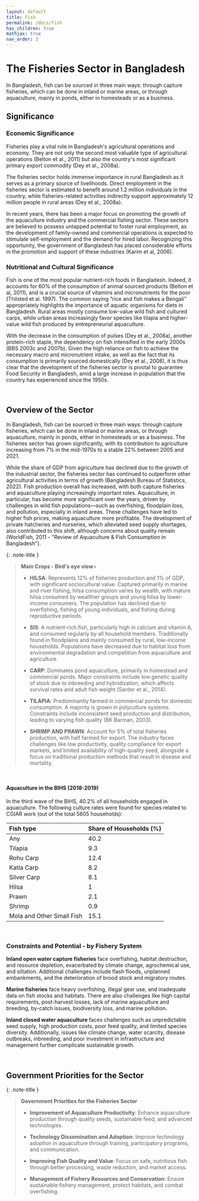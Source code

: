 ```yaml
---
layout: default
title: Fish 
permalink: /docs/fish
has_children: true
mathjax: true
nav_order: 3
---
```


# The Fisheries Sector in Bangladesh

In Bangladesh, fish can be sourced in three main ways: through capture fisheries, which can be done in inland or marine areas, or through aquaculture, mainly in ponds, either in homesteads or as a business.

## Significance

### Economic Significance

Fisheries play a vital role in Bangladesh's agricultural operations and economy. They are not only the second most valuable type of agricultural operations (Belton et al., 2011) but also the country's most significant primary export commodity (Dey et al., 2008a). <br> 

The fisheries sector holds immense importance in rural Bangladesh as it serves as a primary source of livelihoods. Direct employment in the fisheries sector is estimated to benefit around 1.2 million individuals in the country, while fisheries-related activities indirectly support approximately 12 million people in rural areas (Dey et al., 2008a). <br> 

In recent years, there has been a major focus on promoting the growth of the aquaculture industry and the commercial fishing sector. These sectors are believed to possess untapped potential to foster rural employment, as the development of family-owned and commercial operations is expected to stimulate self-employment and the demand for hired labor. Recognizing this opportunity, the government of Bangladesh has placed considerable efforts in the promotion and support of these industries (Karim et al, 2006). 

### Nutritional and Cultural Significance

Fish is one of the most popular nutrient-rich foods in Bangladesh. Indeed, it accounts for 60% of the consumption of animal sourced products (Belton et al, 2011), and is a crucial source of vitamins and micronutrients for the poor (Thilsted et al. 1997). The common saying “rice and fish makes a Bengali” appropriately highlights the importance of aquatic organisms for diets in Bangladesh. Rural areas mostly consume low-value wild fish and cultured carps, while urban areas increasingly favor species like tilapia and higher-value wild fish produced by entrepreneurial aquaculture.

With the decrease in the consumption of pulses (Dey et al., 2008a), another protein-rich staple, the dependency on fish intensified in the early 2000s (BBS 2003c and 2007b).
Given the high reliance on fish to achieve the necessary macro and micronutrient intake, as well as the fact that its consumption is primarily sourced domestically (Dey et al., 2008), it is thus clear that the development of the fisheries sector is pivotal to guarantee Food Security in Bangladesh, amid a large increase in population that the country has experienced since the 1950s. 



<br> 

## Overview of the Sector

In Bangladesh, fish can be sourced in three main ways: through capture fisheries, which can be done in inland or marine areas, or through aquaculture, mainly in ponds, either in homesteads or as a business. The fisheries sector has grown significantly, with its contribution to agriculture increasing from 7% in the mid-1970s to a stable 22% between 2005 and 2021. 

While the share of GDP from agriculture has declined due to the growth of the industrial sector, the fisheries sector has continued to outperform other agricultural activities in terms of growth (Bangladesh Bureau of Statistics, 2022). Fish production overall has increased, with both capture fisheries and aquaculture playing increasingly important roles. Aquaculture, in particular, has become more significant over the years, driven by challenges in wild fish populations—such as overfishing, floodplain loss, and pollution, especially in inland areas. These challenges have led to higher fish prices, making aquaculture more profitable. The development of private hatcheries and nurseries, which alleviated seed supply shortages, also contributed to this shift, although concerns about quality remain (WorldFish, 2011 - "Review of Aquaculture & Fish Consumption in Bangladesh").


{: .note-title }
> **Main Crops - Bird's eye view**>
>
> - **HILSA**: Represents 12% of fisheries production and 1% of GDP, with significant sociocultural value. Captured primarily in marine and river fishing, hilsa consumption varies by wealth, with mature hilsa consumed by wealthier groups and young hilsa by lower-income consumers. The population has declined due to overfishing, fishing of young individuals, and fishing during reproductive periods.
>
> - **SIS**: A nutrient-rich fish, particularly high in calcium and vitamin A, and consumed regularly by all household members. Traditionally found in floodplains and mainly consumed by rural, low-income households. Populations have decreased due to habitat loss from environmental degradation and competition from aquaculture and agriculture.
>
> - **CARP**: Dominates pond aquaculture, primarily in homestead and commercial ponds. Major constraints include low genetic quality of stock due to inbreeding and hybridization, which affects survival rates and adult fish weight (Sarder et al., 2014).
>
> - **TILAPIA**: Predominantly farmed in commercial ponds for domestic consumption. A majority is grown in polyculture systems. Constraints include inconsistent seed production and distribution, leading to varying fish quality (BK Barman, 2003).
>
> - **SHRIMP AND PRAWN**: Account for 5% of total fisheries production, with half farmed for export. The industry faces challenges like low productivity, quality compliance for export markets, and limited availability of high-quality seed, alongside a focus on traditional production methods that result in disease and mortality.



<br> 


#### Aquaculture in the BIHS (2018-2019)
In the third wave of the BIHS, 40.2% of all households engaged in aquaculture. The following culture rates were found for species related to CGIAR work (out of the total 5605 households):

| Fish type | Share of Households (%) |
|:-------------|:------------------|
| Any | 40.2 |
| Tilapia | 9.3  |
| Rohu Carp |12.4|
| Katla Carp | 8.2|
| Silver Carp |8.1|
| Hilsa |1|
| Prawn |2.1|
| Shrimp | 0.9 |
| Mola and Other Small Fish | 15.1 |




<br> 

### Constraints and Potential - by Fishery System


**Inland open water capture fisheries** face overfishing, habitat destruction, and resource depletion, exacerbated by climate change, agrochemical use, and siltation. Additional challenges include flash floods, unplanned embankments, and the deterioration of brood stock and migratory routes.

**Marine fisheries** face heavy overfishing, illegal gear use, and inadequate data on fish stocks and habitats. There are also challenges like high capital requirements, post-harvest losses, lack of marine aquaculture and breeding, by-catch issues, biodiversity loss, and marine pollution.

**Inland closed water aquaculture** faces challenges such as unpredictable seed supply, high production costs, poor feed quality, and limited species diversity. Additionally, issues like climate change, water scarcity, disease outbreaks, inbreeding, and poor investment in infrastructure and management further complicate sustainable growth.



<br>

## Government Priorities for the Sector

{: .note-title }
> **Government Priorities for the Fisheries Sector**
>
> - **Improvement of Aquaculture Productivity**: Enhance aquaculture production through quality seeds, sustainable feed, and advanced technologies.
>
> - **Technology Dissemination and Adoption**: Improve technology adoption in aquaculture through training, participatory programs, and communication.
>
> - **Improving Fish Quality and Value**: Focus on safe, nutritious fish through better processing, waste reduction, and market access.
>
> - **Management of Fishery Resources and Conservation**: Ensure sustainable fishery management, protect habitats, and combat overfishing.
